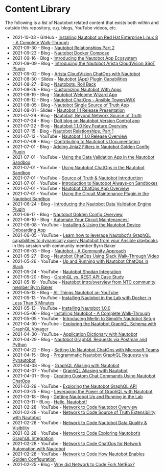 # Content Library

The following is a list of Nautobot related content that exists both within and outside this repository, e.g. blogs, YouTube videos, etc.

* 2021-10-03 - GitHub - [Installing Nautobot on Red Hat Enterprise Linux 8 - A Complete Walk-Through](https://github.com/beholdenkey/Installing-Nautobot-on-RHEL-A-Complete-Walk-Through)
* 2021-09-30 - Blog - [Nautobot Relationships Part 2](https://blog.networktocode.com/post/nautobot-relationships-part-2/)
* 2021-09-23 - Blog - [Nautobot Docker Compose](https://blog.networktocode.com/post/nautobot-docker-compose/)
* 2021-09-16 - Blog - [Introducing the Nautobot App Ecosystem](https://blog.networktocode.com/post/introducing-nautobot-ecosystem/)  
* 2021-09-09 - Blog - [Introducing the Nautobot Arista CloudVision SSoT Plugin](https://blog.networktocode.com/post/nautobot-plugin-ssot-arista/)  
* 2021-09-02 - Blog - [Arista CloudVision ChatOps with Nautobot](https://blog.networktocode.com/post/arista-cloudvision-chatops-with-nautobot/)
* 2021-08-30 - Slides - [Nautobot (App) Plugin Capabilities](slides/2021-09-02_Nautobot_(App)_Plugin_Capabilities.pdf)  
* 2021-08-27 - Blog - [Nautobots, Roll Back](https://blog.networktocode.com/post/nautobots-rollback/) 
* 2021-08-26 - Blog - [Customizing Nautobot With Apps](https://blog.networktocode.com/post/customizing-nautobot-with-apps/)
* 2021-08-19 - Blog - [Nautobot Welcome Wizard App](https://blog.networktocode.com/post/nautobot-welcome-wizard/)
* 2021-08-12 - Blog - [Nautobot ChatOps - Ansible Tower/AWX](https://blog.networktocode.com/post/nautobot-plugin-chatops-ansible/)  
* 2021-08-05 - Blog - [Nautobot Single Source of Truth App](https://blog.networktocode.com/post/nautobot-ssot-plugin/)
* 2021-08-01 - Slides - [Nautobot 1.1 Release Presentation](slides/2021-07-20_Nautobot_1.1.0_Feature_Overview.pdf)
* 2021-07-29 - Blog - [Nautobot, Beyond Network Source of Truth](https://blog.networktocode.com/post/nautobot-beyond-network-source-of-truth/)
* 2021-07-24 - Blog - [Dolt blog on Nautobot Version Control app](https://www.dolthub.com/blog/2021-09-24-announcing-nautobot-on-dolt/)
* 2021-07-22 - Blog - [Nautobot 1.1.0 Key Feature Overview](https://blog.networktocode.com/post/nautobot-1.1.0-feature-overview/)
* 2021-07-15 - Blog - [Nautobot Relationships, Part 1](https://blog.networktocode.com/post/nautobot-relationships-part-1/)
* 2021-07-12 - YouTube - [Nautobot 1.1.0 Release Overview](https://youtu.be/3Wj0Jl3ceTk)
* 2021-07-08 - Blog - [Contributing to Nautobot's Documentation](https://blog.networktocode.com/post/contributing-to-nautobot-docs/)
* 2021-07-01 - Blog - [Adding Jinja2 Filters in Nautobot Golden Config Plugin](https://blog.networktocode.com/post/adding-jinja2-filters-in-nautobot-golden-config/)
* 2021-07-01 - YouTube - [Using the Data Validation App in the Nautobot Sandbox](https://youtu.be/KVgyywIwDag)
* 2021-07-01 - YouTube - [Using Nautobot ChatOps in the Nautobot Sandbox](https://youtu.be/zmS73a3xi9Y)
* 2021-07-01 - YouTube - [Source of Truth & Nautobot Introduction](https://youtu.be/pKhkQFBcEfY)
* 2021-07-01 - YouTube - [Introduction to Nautobot Always-on Sandboxes](https://youtu.be/Nda8XCjq89w)
* 2021-07-01 - YouTube - [Nautobot ChatOps App Overview](https://youtu.be/566S8r72I7c)
* 2021-07-01 - YouTube - [Using the Circuit Maintenance Plugin in the Nautobot Sandbox](https://youtu.be/zWHx76kZQgI)
* 2021-06-24 - Blog - [Introducing the Nautobot Data Validation Engine Plugin](http://blog.networktocode.com/post/intoroducing-the-nautobot-data-validation-engine-plugin/)
* 2021-06-17 - Blog - [Nautobot Golden Config Overview](http://blog.networktocode.com/post/nautobot-golden-config-overview/)
* 2021-06-10 - Blog - [Automate Your Circuit Maintenances!](http://blog.networktocode.com/post/automate-your-circuit-maintenances/)
* 2021-06-08 - YouTube - [Installing & Using the Nautobot Device Onboarding App](https://youtu.be/iThUlvAvadM)
* 2021-06-05 - YouTube - [Learn how to leverage Nautobot's GraphQL capabilities to dynamically query Nautobot from your Ansible playbooks](https://youtu.be/g4aMH_pGo0Q ) in this session with community member Byrn Baker 
* 2021-06-03 - Blog - [Nautobot - A Community Approach](http://blog.networktocode.com/post/nautobot-a-community-approach/)
* 2021-05-27 - Blog - [Nautobot ChatOps Using Slack Walk-Through Video](http://blog.networktocode.com/post/nautobot-chatops-using-slack-video/)
* 2021-05-26 - YouTube - [Up and Running with Nautobot ChatOps in Slack](https://youtu.be/O6t8jOMI_9I)
* 2021-05-24 - YouTube - [Nautobot Shodan Integration](https://youtu.be/_cfIiQhB1Q4)
* 2021-05-20 - Blog - [GraphQL vs. REST API Case Study](http://blog.networktocode.com/post/graphql-vs-rest-api-case-study/)
* 2021-05-19 - YouTube - [Nautobot intro/overview from NTC community member Byrn Baker](https://youtu.be/NzwbVsewcV8)
* 2021-05-13 - Blog - [All Things Nautobot on YouTube](http://blog.networktocode.com/post/all-things-nautobot-on-youtube/)
* 2021-05-13 - YouTube - [Installing Nautobot in the Lab with Docker in Less Than 5 Minutes](https://youtu.be/X6g-5iwr9hI)
* 2021-05-13 - YouTube - [Installing Nautobot 1.0.0](https://youtu.be/IYJJcgXYtnw)
* 2021-05-06 - Blog - [Installing Nautobot - A Complete Walk-Through](http://blog.networktocode.com/post/installing-nautobot/)
* 2021-05-05 - YouTube - [Introducing Merlin to Simplify Nautobot Setup](https://youtu.be/le3fB-YL6EM)
* 2021-04-30 - YouTube - [Exploring the Nautobot GraphQL Schema with GraphQL Voyager](https://youtu.be/VOgjhRQyK6U)
* 2021-04-30 - YouTube - [Application Dictionary with Nautobot](https://youtu.be/1_HQzz6nkmI)
* 2021-04-29 - Blog - [Nautobot GraphQL Requests via Postman and Python](http://blog.networktocode.com/post/nautobot-graphql-requests-via-postman-and-python/)
* 2021-04-22 - Blog - [Setting Up Nautobot ChatOps with Microsoft Teams](http://blog.networktocode.com/post/setting-up-nautobot-chatops-with-msteams/)
* 2021-04-15 - Blog - [Programmatic Nautobot GraphQL Requests via Pynautobot](http://blog.networktocode.com/post/programmatic-nautobot-graphql-requests-via-pynautobot/)
* 2021-04-08 - Blog - [GraphQL Aliasing with Nautobot](http://blog.networktocode.com/post/graphql-aliasing-with-nautobot/)
* 2021-04-07 - YouTube - [GraphQL Aliasing with Nautobot](https://youtu.be/3T4cRsIqM7Y)
* 2021-04-01 - Blog - [Creating Custom Chat Commands Using Nautobot ChatOps](http://blog.networktocode.com/post/creating-custom-chat-commands-using-nautobot-chatops/)
* 2021-03-29 - YouTube - [Exploring the Nautobot GraphQL API](https://youtu.be/SUezEhfsSUw)
* 2021-03-25 - Blog - [Leveraging the Power of GraphQL with Nautobot](http://blog.networktocode.com/post/leveraging-the-power-of-graphql-with-nautobot/)
* 2021-03-18 - Blog - [Getting Nautobot Up and Running in the Lab](http://blog.networktocode.com/post/getting-nautobot-up-and-running-in-the-lab/)
* 2021-03-11 - BLog - [Hello, Nautobot!](http://blog.networktocode.com/post/hello-nautobot/)
* 2021-02-28 - YouTube - [Network to Code Nautobot Overview](https://youtu.be/_vq-rtTRLRk)
* 2021-02-28 - YouTube - [Network to Code Source of Truth Extensibility with Nautobot](https://youtu.be/R6Dkoh-vaSc)
* 2021-02-28 - YouTube - [Network to Code Nautobot Data Quality & Visibility](https://youtu.be/eUE0Ni7SthY)
* 2021-02-28 - YouTube - [Network to Code Exploring Nautobot’s GraphQL Integration](https://youtu.be/3Q1s7--QD1w)
* 2021-02-28 - YouTube - [Network to Code ChatOps for Network Automation with Nautobot](https://youtu.be/_AfHe05Y3DA)
* 2021-02-28 - YouTube - [Network to Code How Nautobot Enables Golden Configuration](https://youtu.be/6TNsSR2hbZg)
* 2021-02-25 - Blog - [Why did Network to Code Fork NetBox?](http://blog.networktocode.com/post/why-did-network-to-code-fork-netbox/)
